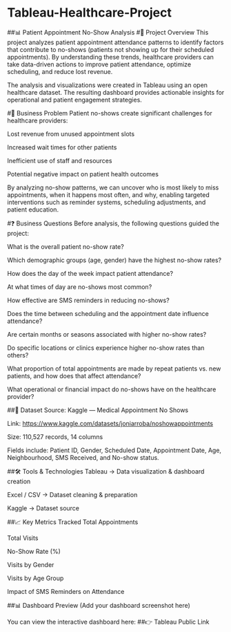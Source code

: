 # Tableau-Healthcare-Project
##📊 Patient Appointment No-Show Analysis
#📌 Project Overview
This project analyzes patient appointment attendance patterns to identify factors that contribute to no-shows (patients not showing up for their scheduled appointments).
By understanding these trends, healthcare providers can take data-driven actions to improve patient attendance, optimize scheduling, and reduce lost revenue.

The analysis and visualizations were created in Tableau using an open healthcare dataset.
The resulting dashboard provides actionable insights for operational and patient engagement strategies.

#🎯 Business Problem
Patient no-shows create significant challenges for healthcare providers:

Lost revenue from unused appointment slots

Increased wait times for other patients

Inefficient use of staff and resources

Potential negative impact on patient health outcomes

By analyzing no-show patterns, we can uncover who is most likely to miss appointments, when it happens most often, and why, enabling targeted interventions such as reminder systems, scheduling adjustments, and patient education.

#❓ Business Questions
Before analysis, the following questions guided the project:

What is the overall patient no-show rate?

Which demographic groups (age, gender) have the highest no-show rates?

How does the day of the week impact patient attendance?

At what times of day are no-shows most common?

How effective are SMS reminders in reducing no-shows?

Does the time between scheduling and the appointment date influence attendance?

Are certain months or seasons associated with higher no-show rates?

Do specific locations or clinics experience higher no-show rates than others?

What proportion of total appointments are made by repeat patients vs. new patients, and how does that affect attendance?

What operational or financial impact do no-shows have on the healthcare provider?

##📂 Dataset
Source: Kaggle — Medical Appointment No Shows

Link: https://www.kaggle.com/datasets/joniarroba/noshowappointments

Size: 110,527 records, 14 columns

Fields include: Patient ID, Gender, Scheduled Date, Appointment Date, Age, Neighbourhood, SMS Received, and No-show status.

##🛠️ Tools & Technologies
Tableau → Data visualization & dashboard creation

Excel / CSV → Dataset cleaning & preparation

Kaggle → Dataset source

##📈 Key Metrics Tracked
Total Appointments

Total Visits

No-Show Rate (%)

Visits by Gender

Visits by Age Group

Impact of SMS Reminders on Attendance

##📊 Dashboard Preview
(Add your dashboard screenshot here)

You can view the interactive dashboard here:
##👉 Tableau Public Link
